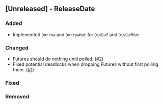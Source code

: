## [Unreleased] - ReleaseDate
### Added
- Implemented `Borrow` and `BorrowMut` for `DivBuf` and `DivBufMut`

### Changed
- Futures should do nothing until polled.
  ([#2](https://github.com/asomers/futures-locks/issues/2))
- Fixed potential deadlocks when dropping Futures without first polling them.
  ([#1](https://github.com/asomers/futures-locks/issues/1))

### Fixed

### Removed
